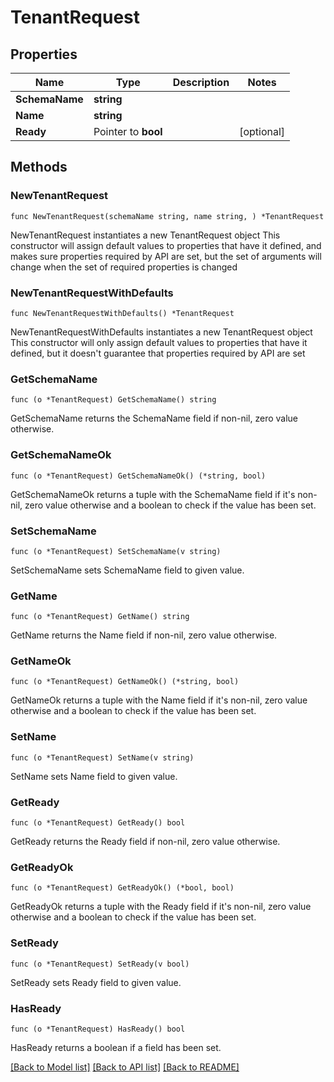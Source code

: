 # TenantRequest

## Properties

Name | Type | Description | Notes
------------ | ------------- | ------------- | -------------
**SchemaName** | **string** |  | 
**Name** | **string** |  | 
**Ready** | Pointer to **bool** |  | [optional] 

## Methods

### NewTenantRequest

`func NewTenantRequest(schemaName string, name string, ) *TenantRequest`

NewTenantRequest instantiates a new TenantRequest object
This constructor will assign default values to properties that have it defined,
and makes sure properties required by API are set, but the set of arguments
will change when the set of required properties is changed

### NewTenantRequestWithDefaults

`func NewTenantRequestWithDefaults() *TenantRequest`

NewTenantRequestWithDefaults instantiates a new TenantRequest object
This constructor will only assign default values to properties that have it defined,
but it doesn't guarantee that properties required by API are set

### GetSchemaName

`func (o *TenantRequest) GetSchemaName() string`

GetSchemaName returns the SchemaName field if non-nil, zero value otherwise.

### GetSchemaNameOk

`func (o *TenantRequest) GetSchemaNameOk() (*string, bool)`

GetSchemaNameOk returns a tuple with the SchemaName field if it's non-nil, zero value otherwise
and a boolean to check if the value has been set.

### SetSchemaName

`func (o *TenantRequest) SetSchemaName(v string)`

SetSchemaName sets SchemaName field to given value.


### GetName

`func (o *TenantRequest) GetName() string`

GetName returns the Name field if non-nil, zero value otherwise.

### GetNameOk

`func (o *TenantRequest) GetNameOk() (*string, bool)`

GetNameOk returns a tuple with the Name field if it's non-nil, zero value otherwise
and a boolean to check if the value has been set.

### SetName

`func (o *TenantRequest) SetName(v string)`

SetName sets Name field to given value.


### GetReady

`func (o *TenantRequest) GetReady() bool`

GetReady returns the Ready field if non-nil, zero value otherwise.

### GetReadyOk

`func (o *TenantRequest) GetReadyOk() (*bool, bool)`

GetReadyOk returns a tuple with the Ready field if it's non-nil, zero value otherwise
and a boolean to check if the value has been set.

### SetReady

`func (o *TenantRequest) SetReady(v bool)`

SetReady sets Ready field to given value.

### HasReady

`func (o *TenantRequest) HasReady() bool`

HasReady returns a boolean if a field has been set.


[[Back to Model list]](../README.md#documentation-for-models) [[Back to API list]](../README.md#documentation-for-api-endpoints) [[Back to README]](../README.md)


